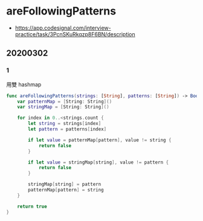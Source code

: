 # areFollowingPatterns

- <https://app.codesignal.com/interview-practice/task/3PcnSKuRkqzp8F6BN/description>

## 20200302

### 1

用雙 hashmap

``` swift
func areFollowingPatterns(strings: [String], patterns: [String]) -> Bool {
    var patternMap = [String: String]()
    var stringMap = [String: String]()

    for index in 0..<strings.count {
        let string = strings[index]
        let pattern = patterns[index]

        if let value = patternMap[pattern], value != string {
            return false
        }

        if let value = stringMap[string], value != pattern {
            return false
        }

        stringMap[string] = pattern
        patternMap[pattern] = string
    }

    return true
}
```
